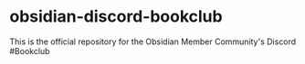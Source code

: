 # obsidian-discord-bookclub
This is the official repository for the Obsidian Member Community's Discord #Bookclub
